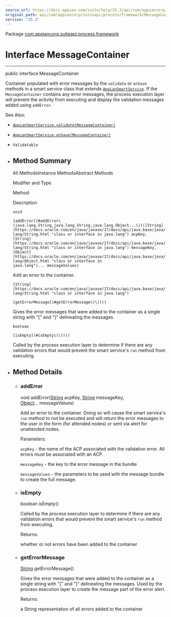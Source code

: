 ```yaml
---
source_url: https://docs.appian.com/suite/help/25.3/api/com/appiancorp/suiteapi/process/framework/MessageContainer.html
original_path: api/com/appiancorp/suiteapi/process/framework/MessageContainer.html
version: "25.3"
---
```


Package [com.appiancorp.suiteapi.process.framework](package-summary.html)

# Interface MessageContainer

* * *

public interface MessageContainer

Container populated with error messages by the `validate` or `onSave` methods in a smart service class that extends [`AppianSmartService`](AppianSmartService.html "class in com.appiancorp.suiteapi.process.framework"). If the `MessageContainer` contains any error messages, the process execution layer will prevent the activity from executing and display the validation messages added using `addError`.

See Also:

-   [`AppianSmartService.validate(MessageContainer)`](AppianSmartService.html#validate\(com.appiancorp.suiteapi.process.framework.MessageContainer\))
-   [`AppianSmartService.onSave(MessageContainer)`](AppianSmartService.html#onSave\(com.appiancorp.suiteapi.process.framework.MessageContainer\))
-   `Validatable`

-   ## Method Summary

    All MethodsInstance MethodsAbstract Methods

    Modifier and Type

    Method

    Description

    `void`

    `[addError](#addError\(java.lang.String,java.lang.String,java.lang.Object...\))([String](https://docs.oracle.com/en/java/javase/17/docs/api/java.base/java/lang/String.html "class or interface in java.lang") acpKey, [String](https://docs.oracle.com/en/java/javase/17/docs/api/java.base/java/lang/String.html "class or interface in java.lang") messageKey, [Object](https://docs.oracle.com/en/java/javase/17/docs/api/java.base/java/lang/Object.html "class or interface in java.lang")... messageValues)`

    Add an error to the container.

    `[String](https://docs.oracle.com/en/java/javase/17/docs/api/java.base/java/lang/String.html "class or interface in java.lang")`

    `[getErrorMessage](#getErrorMessage\(\))()`

    Gives the error messages that were added to the container as a single string with "\[" and "\]" delineating the messages.

    `boolean`

    `[isEmpty](#isEmpty\(\))()`

    Called by the process execution layer to determine if there are any validation errors that would prevent the smart service's `run` method from executing.

-   ## Method Details

    -   ### addError

        void addError([String](https://docs.oracle.com/en/java/javase/17/docs/api/java.base/java/lang/String.html "class or interface in java.lang") acpKey, [String](https://docs.oracle.com/en/java/javase/17/docs/api/java.base/java/lang/String.html "class or interface in java.lang") messageKey, [Object](https://docs.oracle.com/en/java/javase/17/docs/api/java.base/java/lang/Object.html "class or interface in java.lang")... messageValues)

        Add an error to the container. Doing so will cause the smart service's `run` method to not be executed and will return the error messages to the user in the form (for attended nodes) or sent via alert for unattended nodes.

        Parameters:

        `acpKey` - the name of the ACP associated with the validation error. All errors must be associated with an ACP.

        `messageKey` - the key to the error message in the bundle

        `messageValues` - the parameters to be used with the message bundle to create the full message.

    -   ### isEmpty

        boolean isEmpty()

        Called by the process execution layer to determine if there are any validation errors that would prevent the smart service's `run` method from executing.

        Returns:

        whether or not errors have been added to the container

    -   ### getErrorMessage

        [String](https://docs.oracle.com/en/java/javase/17/docs/api/java.base/java/lang/String.html "class or interface in java.lang") getErrorMessage()

        Gives the error messages that were added to the container as a single string with "\[" and "\]" delineating the messages. Used by the process execution layer to create the message part of the error alert.

        Returns:

        a String representation of all errors added to the container